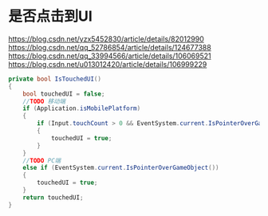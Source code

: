 # 是否点击到UI

<https://blog.csdn.net/yzx5452830/article/details/82012990>
https://blog.csdn.net/qq_52786854/article/details/124677388
https://blog.csdn.net/qq_33994566/article/details/106069521
https://blog.csdn.net/u013012420/article/details/106999229

```C#
private bool IsTouchedUI()
{
    bool touchedUI = false;
    //TODO 移动端
    if (Application.isMobilePlatform)  
    {
        if (Input.touchCount > 0 && EventSystem.current.IsPointerOverGameObject(Input.GetTouch(0).fingerId))
        {
            touchedUI = true;
        }
    }
    //TODO PC端
    else if (EventSystem.current.IsPointerOverGameObject())
    {
        touchedUI = true;
    }
    return touchedUI;
}
```


